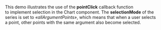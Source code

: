 This demo illustrates the use of&nbsp;the **pointClick** callback function to&nbsp;implement selection in&nbsp;the Chart component. The **selectionMode** of&nbsp;the series is&nbsp;set to _&laquo;allArgumentPoints&raquo;_, which means that when a&nbsp;user selects a&nbsp;point, other points with the same argument also become selected.